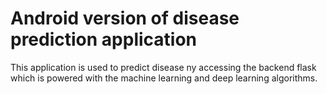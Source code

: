 # Android version of disease prediction application
This application is used to predict disease ny accessing the backend flask which is powered with the machine learning and deep learning algorithms.
